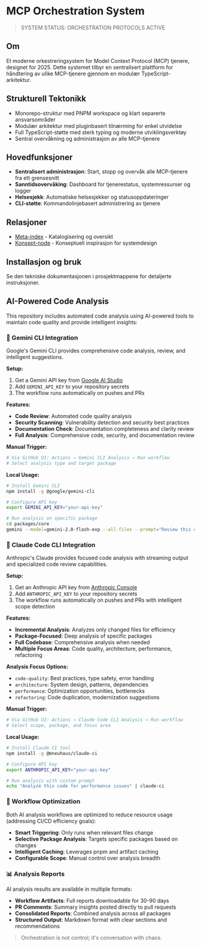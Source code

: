 # MCP Orchestration System

> SYSTEM STATUS: ORCHESTRATION PROTOCOLS ACTIVE

## Om
Et moderne orkestreringsystem for Model Context Protocol (MCP) tjenere, designet for 2025. Dette systemet tilbyr en sentralisert plattform for håndtering av ulike MCP-tjenere gjennom en modulær TypeScript-arkitektur.

## Strukturell Tektonikk
- Monorepo-struktur med PNPM workspace og klart separerte ansvarsområder
- Modulær arkitektur med pluginbasert tilnærming for enkel utvidelse
- Full TypeScript-støtte med sterk typing og moderne utviklingsverktøy
- Sentral overvåkning og administrasjon av alle MCP-tjenere

## Hovedfunksjoner
- **Sentralisert administrasjon**: Start, stopp og overvåk alle MCP-tjenere fra ett grensesnitt
- **Sanntidsovervåking**: Dashboard for tjenerestatus, systemressurser og logger
- **Helsesjekk**: Automatiske helsesjekker og statusoppdateringer
- **CLI-støtte**: Kommandolinjebasert administrering av tjenere

## Relasjoner
- [Meta-index](https://github.com/poisontr33s/poisontr33s) - Katalogisering og oversikt
- [Konsept-node](https://github.com/poisontr33s/PsychoNoir-Kontrapunkt) - Konseptuell inspirasjon for systemdesign

## Installasjon og bruk
Se den tekniske dokumentasjonen i prosjektmappene for detaljerte instruksjoner.

## AI-Powered Code Analysis

This repository includes automated code analysis using AI-powered tools to maintain code quality and provide intelligent insights:

### 🤖 Gemini CLI Integration

Google's Gemini CLI provides comprehensive code analysis, review, and intelligent suggestions.

**Setup:**
1. Get a Gemini API key from [Google AI Studio](https://makersuite.google.com/app/apikey)
2. Add `GEMINI_API_KEY` to your repository secrets
3. The workflow runs automatically on pushes and PRs

**Features:**
- **Code Review**: Automated code quality analysis
- **Security Scanning**: Vulnerability detection and security best practices
- **Documentation Check**: Documentation completeness and clarity review
- **Full Analysis**: Comprehensive code, security, and documentation review

**Manual Trigger:**
```bash
# Via GitHub UI: Actions → Gemini CLI Analysis → Run workflow
# Select analysis type and target package
```

**Local Usage:**
```bash
# Install Gemini CLI
npm install -g @google/gemini-cli

# Configure API key
export GEMINI_API_KEY="your-api-key"

# Run analysis on specific package
cd packages/core
gemini --model=gemini-2.0-flash-exp --all-files --prompt="Review this code for quality and best practices"
```

### 🤖 Claude Code CLI Integration

Anthropic's Claude provides focused code analysis with streaming output and specialized code review capabilities.

**Setup:**
1. Get an Anthropic API key from [Anthropic Console](https://console.anthropic.com/)
2. Add `ANTHROPIC_API_KEY` to your repository secrets
3. The workflow runs automatically on pushes and PRs with intelligent scope detection

**Features:**
- **Incremental Analysis**: Analyzes only changed files for efficiency
- **Package-Focused**: Deep analysis of specific packages
- **Full Codebase**: Comprehensive analysis when needed
- **Multiple Focus Areas**: Code quality, architecture, performance, refactoring

**Analysis Focus Options:**
- `code-quality`: Best practices, type safety, error handling
- `architecture`: System design, patterns, dependencies
- `performance`: Optimization opportunities, bottlenecks
- `refactoring`: Code duplication, modernization suggestions

**Manual Trigger:**
```bash
# Via GitHub UI: Actions → Claude Code CLI Analysis → Run workflow
# Select scope, package, and focus area
```

**Local Usage:**
```bash
# Install Claude CI tool
npm install -g @mneuhaus/claude-ci

# Configure API key
export ANTHROPIC_API_KEY="your-api-key"

# Run analysis with custom prompt
echo "Analyze this code for performance issues" | claude-ci
```

### 🔧 Workflow Optimization

Both AI analysis workflows are optimized to reduce resource usage (addressing CI/CD efficiency goals):

- **Smart Triggering**: Only runs when relevant files change
- **Selective Package Analysis**: Targets specific packages based on changes
- **Intelligent Caching**: Leverages pnpm and artifact caching
- **Configurable Scope**: Manual control over analysis breadth

### 📊 Analysis Reports

AI analysis results are available in multiple formats:
- **Workflow Artifacts**: Full reports downloadable for 30-90 days
- **PR Comments**: Summary insights posted directly to pull requests
- **Consolidated Reports**: Combined analysis across all packages
- **Structured Output**: Markdown format with clear sections and recommendations

> Orchestration is not control; it's conversation with chaos.
